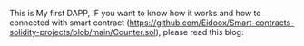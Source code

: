 This is My first DAPP, IF you want to know how it works and how to connected with smart contract (https://github.com/Eidoox/Smart-contracts-solidity-projects/blob/main/Counter.sol), please read this blog:

